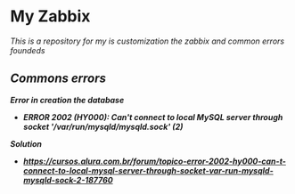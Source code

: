 # My Zabbix
<i>This is a repository for my is customization the zabbix and common errors foundeds<i>
## Commons errors


<b>Error in creation the database<b>

- ERROR 2002 (HY000): Can't connect to local MySQL server through socket '/var/run/mysqld/mysqld.sock' (2)

<b>Solution<b>
- https://cursos.alura.com.br/forum/topico-error-2002-hy000-can-t-connect-to-local-mysql-server-through-socket-var-run-mysqld-mysqld-sock-2-187760

